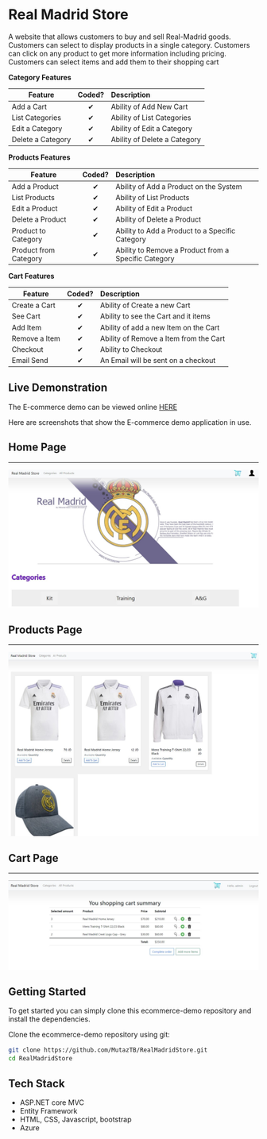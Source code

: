 # Real Madrid Store

A website that allows customers to buy and sell Real-Madrid goods. Customers can select to display products in a single category. Customers can click on any product to get more information including pricing. Customers can select items and add them to their shopping cart

<b>Category Features</b>

| Feature  |  Coded?       | Description  |
|----------|:-------------:|:-------------|
| Add a Cart | &#10004; | Ability of Add New Cart |
| List Categories | &#10004; | Ability of List Categories |
| Edit a Category | &#10004; | Ability of Edit a Category |
| Delete a Category | &#10004; | Ability of Delete a Category |


<b>Products Features</b>

| Feature  |  Coded?       | Description  |
|----------|:-------------:|:-------------|
| Add a Product | &#10004; | Ability of Add a Product on the System |
| List Products | &#10004; | Ability of List Products |
| Edit a Product | &#10004; | Ability of Edit a Product |
| Delete a Product | &#10004; | Ability of Delete a Product |
| Product to Category | &#10004; | Ability to Add a Product to a Specific Category|
| Product from Category | &#10004; | Ability to Remove a Product from a Specific Category|

<b>Cart Features</b>

| Feature  |  Coded?       | Description  |
|----------|:-------------:|:-------------|
| Create a Cart | &#10004; | Ability of Create a new Cart |
| See Cart | &#10004; | Ability to see the Cart and it items |
| Add Item | &#10004; | Ability of add a new Item on the Cart |
| Remove a Item | &#10004; | Ability of Remove a Item from the Cart |
| Checkout | &#10004; | Ability to Checkout |
| Email Send| &#10004; | An Email will be sent on a checkout |

## Live Demonstration
The E-commerce demo can be viewed online [HERE](https://realmadridstore.azurewebsites.net/)

Here are screenshots that show the E-commerce demo application in use.

## Home Page
---
![image](Images//home.jpg)
<br>

## Products Page
---
![image](Images//products.jpg)
<br>

## Cart Page
---
![image](Images//cart.jpg)
<br>

## Getting Started
To get started you can simply clone this ecommerce-demo repository and install the dependencies.

Clone the ecommerce-demo repository using git:

```bash
git clone https://github.com/MutazTB/RealMadridStore.git
cd RealMadridStore
```

## Tech Stack
- ASP.NET core MVC
- Entity Framework
- HTML, CSS, Javascript, bootstrap
- Azure